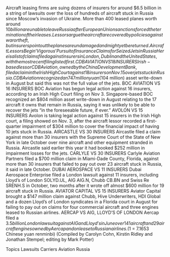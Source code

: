 Aircraft leasing firms are suing dozens of insurers for around $6.5 billion in a string of lawsuits over the loss of hundreds of aircraft stuck in Russia since Moscow’s invasion of Ukraine.
More than 400 leased planes worth around $10 billion are unable to leave Russia after European Union sanctions forced the termination of their leases.
Lessors argue the aircraft are covered by policies against war or theft, but insurers point out the planes are undamaged and might yet be returned.
Aircraft Lessors Begin ‘Vigorous’ Pursuit of Insurance Claims for Seized Jets in Russia
Here is a list of claims filed against insurers in London, Dublin and the United States, with the most recent filing listed first.
CDB AVIATION VS 18 INSURERS
Irish-based lessor CDB Aviation, owned by the China Development Bank, filed a claim in the Irish High Court against 18 insurers on Nov. 15 over jets stuck in Russia. CDB Aviation recognized an 747 million yuan ($104 million) asset write-down in August but said this was not the full value of the jets.
BOC AVIATION VS 16 INSURERS
BOC Aviation has begun legal action against 16 insurers, according to an Irish High Court filing on Nov 3. Singapore-based BOC recognized an $804 million asset write-down in August relating to the 17 aircraft it owns that remain in Russia, saying it was unlikely to be able to recover the jets “in the foreseeable future, if ever.”
AVOLON VS 15 INSURERS
Avolon is taking legal action against 15 insurers in the Irish High court, a filing showed on Nov. 3, after the aircraft lessor recorded a first-quarter impairment of $304 million to cover the financial impact of having 10 jets stuck in Russia.
AIRCASTLE VS 30 INSURERS
Aircastle filed a claim against more than 30 insurers with the Supreme Court of the State of New York in late October over nine aircraft and other equipment stranded in Russia. Aircastle said earlier this year it had booked $252 million in impairment losses for the jets.
CARLYLE VS 30 INSURERS
Carlyle Aviation Partners filed a $700 million claim in Miami-Dade County, Florida, against more than 30 insurers that failed to pay out over 23 aircraft stuck in Russia, it said in late October.
DUBAI AEROSPACE VS 11 INSURERS
Dubai Aerospace Enterprise filed a London lawsuit against 11 insurers, including Lloyd’s of London SOLYD.UL, AIG AIG.N, Chubb CB.BN and Swiss Re SRENH.S in October, two months after it wrote off almost $600 million for 19 aircraft stuck in Russia.
AVIATOR CAPITAL VS 15 INSURERS
Aviator Capital brought a $147 million claim against Chubb, Hive Underwriters, HDI Global and a dozen Lloyd’s of London syndicates in a Florida court in August for failing to pay out on claims for four commercial aircraft and three engines leased to Russian airlines.
AERCAP VS AIG, LLOYD’S OF LONDON
Aercap filed a $3.5 billion London lawsuit against AIG and Lloyd’s in June over 141 aircraft and 29 aircraft engines owned by Aercap and on lease to Russian airlines.
($1 = 7.1653 Chinese yuan renminbi)
(Compiled by Carolyn Cohn, Kirstin Ridley and Jonathan Stempel; editing by Mark Potter)

Topics
Lawsuits
Carriers
Aviation
Russia
